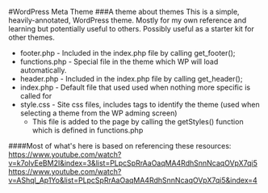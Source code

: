 #WordPress Meta Theme 
###A theme about themes
This is a simple, heavily-annotated, WordPress theme. Mostly for my own reference and learning but potentially useful to others. Possibly useful as a starter kit for other themes.

- footer.php - Included in the index.php file by calling get_footer();
- functions.php - Special file in the theme which WP will load automatically.
- header.php - Included in the index.php file by calling get_header();
- index.php - Default file that used used when nothing more specific is called for
- style.css - Site css files, includes tags to identify the theme (used when selecting a theme from the WP adming screen)
	- This file is added to the page by calling the getStyles() function which is defined in functions.php


####Most of what's here is based on referencing these resources:
https://www.youtube.com/watch?v=k7olvEeBM2I&index=3&list=PLpcSpRrAaOaqMA4RdhSnnNcaqOVpX7qi5
https://www.youtube.com/watch?v=AShql_Ap1Yo&list=PLpcSpRrAaOaqMA4RdhSnnNcaqOVpX7qi5&index=4